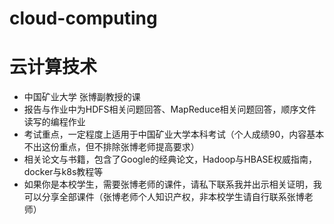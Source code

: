# cloud-computing
# 云计算技术
- 中国矿业大学 张博副教授的课
- 报告与作业中为HDFS相关问题回答、MapReduce相关问题回答，顺序文件读写的编程作业
- 考试重点，一定程度上适用于中国矿业大学本科考试（个人成绩90，内容基本不出这份重点，但不排除张博老师提高要求）
- 相关论文与书籍，包含了Google的经典论文，Hadoop与HBASE权威指南，docker与k8s教程等
- 如果你是本校学生，需要张博老师的课件，请私下联系我并出示相关证明，我可以分享全部课件（张博老师个人知识产权，非本校学生请自行联系张博老师）
